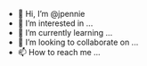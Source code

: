 - 👋 Hi, I’m @jpennie
- 👀 I’m interested in ...
- 🌱 I’m currently learning ...
- 💞️ I’m looking to collaborate on ...
- 📫 How to reach me ...

<!---
jpennie/jpennie is a ✨ special ✨ repository because its `README.md` (this file) appears on your GitHub profile.
You can click the Preview link to take a look at your changes.
--->

